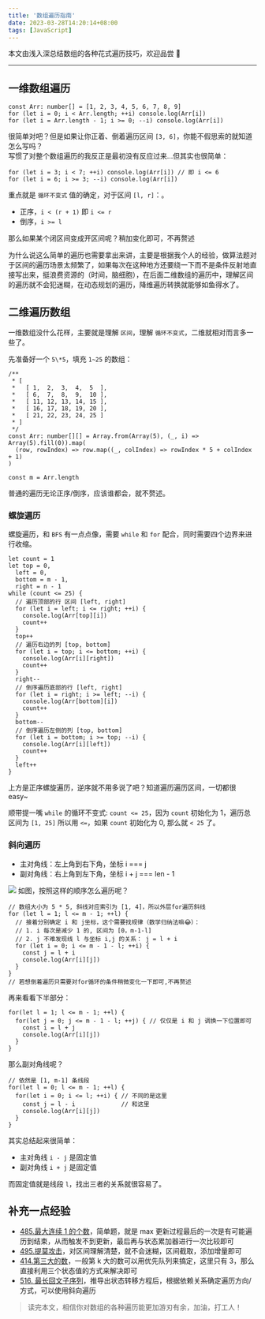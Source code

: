 ```yaml
---
title: '数组遍历指南'
date: 2023-03-28T14:20:14+08:00
tags: [JavaScript]
---
```


本文由浅入深总结数组的各种花式遍历技巧，欢迎品尝 👻

---

## 一维数组遍历

```TS
const Arr: number[] = [1, 2, 3, 4, 5, 6, 7, 8, 9]
for (let i = 0; i < Arr.length; ++i) console.log(Arr[i])
for (let i = Arr.length - 1; i >= 0; --i) console.log(Arr[i])
```

很简单对吧？但是如果让你正着、倒着遍历区间 `[3, 6]`，你能不假思索的就知道怎么写吗？  
写惯了对整个数组遍历的我反正是最初没有反应过来...但其实也很简单：

```TS
for (let i = 3; i < 7; ++i) console.log(Arr[i]) // 即 i <= 6
for (let i = 6; i >= 3; --i) console.log(Arr[i])
```

重点就是 `循环不变式` 值的确定，对于区间 `[l, r]`：。

-   正序，`i < (r + 1)` 即 `i <= r`
-   倒序，`i >= l`

那么如果某个闭区间变成开区间呢？稍加变化即可，不再赘述

为什么说这么简单的遍历也需要拿出来讲，主要是根据我个人的经验，做算法题对于区间的遍历场景太频繁了，如果每次在这种地方还要绕一下而不是条件反射地直接写出来，挺浪费资源的（时间，脑细胞），在后面二维数组的遍历中，理解区间的遍历就不会犯迷糊，在动态规划的遍历，降维遍历转换就能够如鱼得水了。

## 二维遍历数组

一维数组没什么花样，主要就是理解 `区间`，理解 `循环不变式`，二维就相对而言多一些了。

先准备好一个 `5\*5`，填充 `1~25` 的数组：

```TS
/**
 * [
 *   [ 1,  2,  3,  4,  5  ],
 *   [ 6,  7,  8,  9,  10 ],
 *   [ 11, 12, 13, 14, 15 ],
 *   [ 16, 17, 18, 19, 20 ],
 *   [ 21, 22, 23, 24, 25 ]
 * ]
 */
const Arr: number[][] = Array.from(Array(5), (_, i) => Array(5).fill(0)).map(
  (row, rowIndex) => row.map((_, colIndex) => rowIndex * 5 + colIndex + 1)
)

const m = Arr.length
```

普通的遍历无论正序/倒序，应该谁都会，就不赘述。

### 螺旋遍历

螺旋遍历，和 `BFS` 有一点点像，需要 `while` 和 `for` 配合，同时需要四个边界来进行收缩。

```TS
let count = 1
let top = 0,
  left = 0,
  bottom = m - 1,
  right = n - 1
while (count <= 25) {
  // 遍历顶部的行 区间 [left, right]
  for (let i = left; i <= right; ++i) {
    console.log(Arr[top][i])
    count++
  }
  top++
  // 遍历右边的列 [top, bottom]
  for (let i = top; i <= bottom; ++i) {
    console.log(Arr[i][right])
    count++
  }
  right--
  // 倒序遍历底部的行 [left, right]
  for (let i = right; i >= left; --i) {
    console.log(Arr[bottom][i])
    count++
  }
  bottom--
  // 倒序遍历左侧的列 [top, bottom]
  for (let i = bottom; i >= top; --i) {
    console.log(Arr[i][left])
    count++
  }
  left++
}
```

上方是正序螺旋遍历，逆序就不用多说了吧？知道遍历遍历区间，一切都很 easy~

顺带提一嘴 `while` 的循环不变式: `count <= 25`，因为 `count` 初始化为 1，遍历总区间为 `[1, 25]` 所以用 `<=`，如果 `count` 初始化为 0, 那么就 `< 25` 了。

### 斜向遍历

-   主对角线：左上角到右下角，坐标 i === j
-   副对角线：右上角到左下角，坐标 i + j === len - 1

![](https://cdn.jsdelivr.net/gh/yokiizx/picgo@main/img/202303291708525.png) 如图，按照这样的顺序怎么遍历呢？

```TS
// 数组大小为 5 * 5, 斜线对应索引为 [1, 4]，所以外层for遍历斜线
for (let l = 1; l <= m - 1; ++l) {
  // 接着分别确定 i 和 j坐标，这个需要找规律（数学归纳法嘛😂）：
  // 1. i 每次是减少 1 的, 区间为 [0，m-1-l]
  // 2. j 不难发现线 l 与坐标 i,j 的关系： j = l + i
  for (let i = 0; i <= m - 1 - l; ++i) {
    const j = l + i
    console.log(Arr[i][j])
  }
}
// 若想倒着遍历只需要对for循环的条件稍微变化一下即可,不再赘述
```

再来看看下半部分：

```TS
for(let l = 1; l <= m - 1; ++l) {
  for(let j = 0; j <= m - 1 - l; ++j) { // 仅仅是 i 和 j 调换一下位置即可
    const i = l + j
    console.log(Arr[i][j])
  }
}
```

那么副对角线呢？

```TS
// 依然是 [1, m-1] 条线段
for(let l = 0; l <= m - 1; ++l) {
  for(let i = 0; i <= l; ++i) { // 不同的是这里
    const j = l - i             // 和这里
    console.log(Arr[i][j])
  }
}
```

其实总结起来很简单：

-   主对角线 `i - j` 是固定值
-   副对角线 `i + j` 是固定值

而固定值就是线段 `l`，找出三者的关系就很容易了。

## 补充一点经验

-   [485.最大连续 1 的个数](https://leetcode.cn/problems/max-consecutive-ones/)，简单题，就是 max 更新过程最后的一次是有可能遍历到结束，从而触发不到更新，最后再与状态累加器进行一次比较即可
-   [495.提莫攻击](https://leetcode.cn/problems/teemo-attacking/)，对区间理解清楚，就不会迷糊，区间截取，添加增量即可
-   [414.第三大的数](https://leetcode.cn/problems/third-maximum-number/)，一般第 k 大的数可以用优先队列来搞定，这里只有 3，那么直接利用三个状态值的方式来解决即可
-   [516. 最长回文子序列](https://leetcode.cn/problems/longest-palindromic-subsequence/)，推导出状态转移方程后，根据依赖关系确定遍历方向/方式，可以使用斜向遍历

> 读完本文，相信你对数组的各种遍历能更加游刃有余，加油，打工人！
